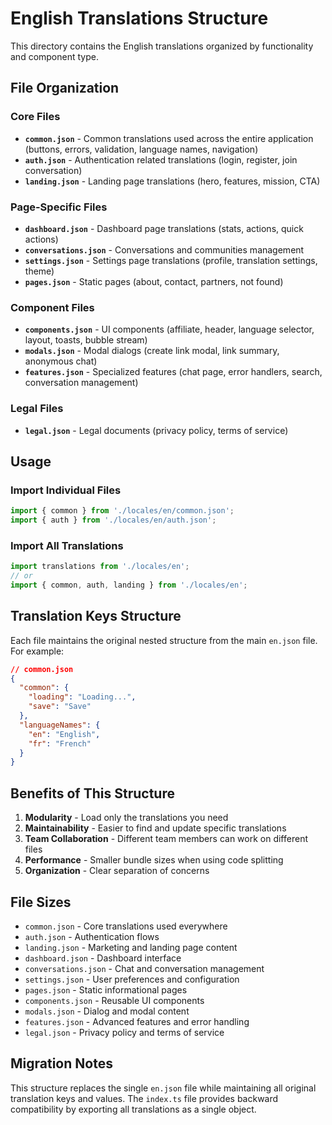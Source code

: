 # English Translations Structure

This directory contains the English translations organized by functionality and component type.

## File Organization

### Core Files
- **`common.json`** - Common translations used across the entire application (buttons, errors, validation, language names, navigation)
- **`auth.json`** - Authentication related translations (login, register, join conversation)
- **`landing.json`** - Landing page translations (hero, features, mission, CTA)

### Page-Specific Files
- **`dashboard.json`** - Dashboard page translations (stats, actions, quick actions)
- **`conversations.json`** - Conversations and communities management
- **`settings.json`** - Settings page translations (profile, translation settings, theme)
- **`pages.json`** - Static pages (about, contact, partners, not found)

### Component Files
- **`components.json`** - UI components (affiliate, header, language selector, layout, toasts, bubble stream)
- **`modals.json`** - Modal dialogs (create link modal, link summary, anonymous chat)
- **`features.json`** - Specialized features (chat page, error handlers, search, conversation management)

### Legal Files
- **`legal.json`** - Legal documents (privacy policy, terms of service)

## Usage

### Import Individual Files
```typescript
import { common } from './locales/en/common.json';
import { auth } from './locales/en/auth.json';
```

### Import All Translations
```typescript
import translations from './locales/en';
// or
import { common, auth, landing } from './locales/en';
```

## Translation Keys Structure

Each file maintains the original nested structure from the main `en.json` file. For example:

```json
// common.json
{
  "common": {
    "loading": "Loading...",
    "save": "Save"
  },
  "languageNames": {
    "en": "English",
    "fr": "French"
  }
}
```

## Benefits of This Structure

1. **Modularity** - Load only the translations you need
2. **Maintainability** - Easier to find and update specific translations
3. **Team Collaboration** - Different team members can work on different files
4. **Performance** - Smaller bundle sizes when using code splitting
5. **Organization** - Clear separation of concerns

## File Sizes

- `common.json` - Core translations used everywhere
- `auth.json` - Authentication flows
- `landing.json` - Marketing and landing page content
- `dashboard.json` - Dashboard interface
- `conversations.json` - Chat and conversation management
- `settings.json` - User preferences and configuration
- `pages.json` - Static informational pages
- `components.json` - Reusable UI components
- `modals.json` - Dialog and modal content
- `features.json` - Advanced features and error handling
- `legal.json` - Privacy policy and terms of service

## Migration Notes

This structure replaces the single `en.json` file while maintaining all original translation keys and values. The `index.ts` file provides backward compatibility by exporting all translations as a single object.
